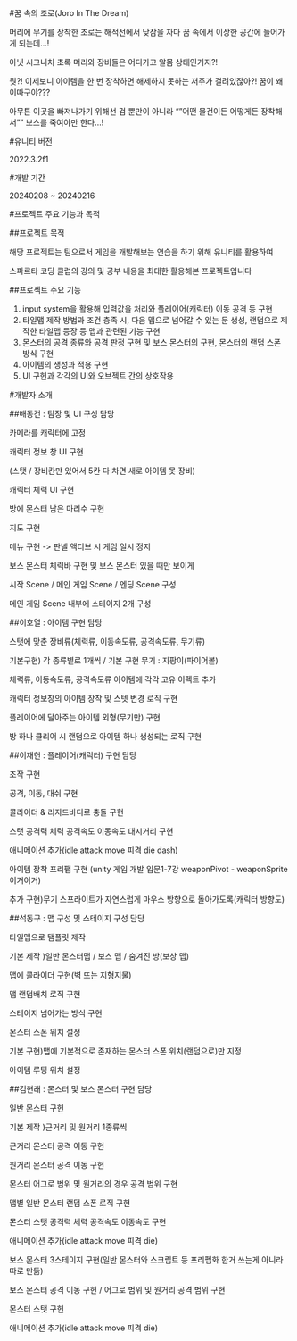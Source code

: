 #꿈 속의 조로(Joro In The Dream)

머리에 무기를 장착한 조로는 해적선에서 낮잠을 자다 꿈 속에서 이상한 공간에 들어가게 되는데…! 

아닛 시그니처 초록 머리와 장비들은 어디가고 알몸 상태인거지?! 

뭣?! 이제보니 아이템을 한 번 장착하면 해제하지 못하는 저주가 걸려있잖아?! 꿈이 왜 이따구야??? 

아무튼 이곳을 빠져나가기 위해선 검 뿐만이 아니라 “”어떤 물건이든 어떻게든 장착해서”” 보스를 죽여야만 한다…!


#유니티 버전

2022.3.2f1


#개발 기간

20240208 ~ 20240216


#프로젝트 주요 기능과 목적


##프로젝트 목적

해당 프로젝트는 팀으로서 게임을 개발해보는 연습을 하기 위해 유니티를 활용하여

스파르타 코딩 클럽의 강의 및 공부 내용을 최대한 활용해본 프로젝트입니다


##프로젝트 주요 기능

1. input system을 활용해 입력값을 처리와 플레이어(캐릭터) 이동 공격 등 구현
2. 타일맵 제작 방법과 조건 충족 시, 다음 맵으로 넘어갈 수 있는 문 생성, 랜덤으로 제작한 타일맵 등장 등 맵과 관련된 기능 구현
3. 몬스터의 공격 종류와 공격 판정 구현 및 보스 몬스터의 구현, 몬스터의 랜덤 스폰 방식 구현
4. 아이템의 생성과 적용 구현
5. UI 구현과 각각의 UI와 오브젝트 간의 상호작용


#개발자 소개

##배동건 : 팀장 및 UI 구성 담당


카메라를 캐릭터에 고정

캐릭터 정보 창 UI 구현

(스탯 / 장비칸만 있어서 5칸 다 차면 새로 아이템 못 장비)

캐릭터 체력 UI 구현

방에 몬스터 남은 마리수 구현

지도 구현

메뉴 구현 -> 판넬 액티브 시 게임 일시 정지

보스 몬스터 체력바 구현 및 보스 몬스터 있을 때만 보이게

시작 Scene / 메인 게임 Scene / 엔딩 Scene 구성

메인 게임 Scene 내부에 스테이지 2개 구성


##이호열 : 아이템 구현 담당


스탯에 맞춘 장비류(체력류, 이동속도류, 공격속도류, 무기류)

기본구현) 각 종류별로 1개씩 / 기본 구현 무기 : 지팡이(파이어볼)

체력류, 이동속도류, 공격속도류 아이템에 각각 고유 이펙트 추가

캐릭터 정보창의 아이템 장착 및 스텟 변경 로직 구현

플레이어에 달아주는 아이템 외형(무기만) 구현

방 하나 클리어 시 랜덤으로 아이템 하나 생성되는 로직 구현


##이재헌 : 플레이어(캐릭터) 구현 담당


조작 구현

공격, 이동, 대쉬 구현

콜라이더 & 리지드바디로 충돌 구현

스탯 공격력 체력 공격속도 이동속도 대시거리 구현

애니메이션 추가(idle attack move 피격 die dash)

아이템 장착 프리팹 구현 (unity 게임 개발 입문1-7강 weaponPivot - weaponSprite 이거이거)

추가 구현)무기 스프라이트가 자연스럽게 마우스 방향으로 돌아가도록(캐릭터 방향도)


##석동구 : 맵 구성 및 스테이지 구성 담당


타일맵으로 탬플릿 제작

기본 제작 )일반 몬스터맵 / 보스 맵 / 숨겨진 방(보상 맵)

맵에 콜라이더 구현(벽 또는 지형지물)

맵 랜덤배치 로직 구현

스테이지 넘어가는 방식 구현

몬스터 스폰 위치 설정

기본 구현)맵에 기본적으로 존재하는 몬스터 스폰 위치(랜덤으로)만 지정

아이템 루팅 위치 설정


##김현래 : 몬스터 및 보스 몬스터 구현 담당


일반 몬스터 구현

기본 제작 )근거리 및 원거리 1종류씩

근거리 몬스터 공격 이동 구현

원거리 몬스터 공격 이동 구현

몬스터 어그로 범위 및 원거리의 경우 공격 범위 구현

맵별 일반 몬스터 랜덤 스폰 로직 구현

몬스터 스탯 공격력 체력 공격속도 이동속도 구현

애니메이션 추가(idle attack move 피격 die)

보스 몬스터 3스테이지 구현(일반 몬스터와 스크립트 등 프리펩화 한거 쓰는게 아니라 따로 만듦)

보스 몬스터 공격 이동 구현 / 어그로 범위 및 원거리 공격 범위 구현

몬스터 스탯 구현

애니메이션 추가(idle attack move 피격 die)




